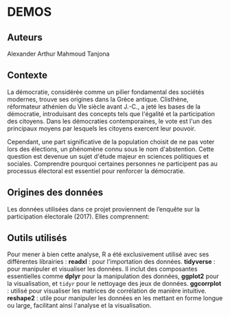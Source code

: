# DEMOS

## Auteurs
Alexander
Arthur
Mahmoud
Tanjona

## Contexte

La démocratie, considérée comme un pilier fondamental des sociétés modernes, trouve ses origines dans la Grèce antique. Clisthène, réformateur athénien du VIe siècle avant J.-C., a jeté les bases de la démocratie, introduisant des concepts tels que l'égalité et la participation des citoyens. Dans les démocraties contemporaines, le vote est l'un des principaux moyens par lesquels les citoyens exercent leur pouvoir.

Cependant, une part significative de la population choisit de ne pas voter lors des élections, un phénomène connu sous le nom d'abstention. Cette question est devenue un sujet d'étude majeur en sciences politiques et sociales. Comprendre pourquoi certaines personnes ne participent pas au processus électoral est essentiel pour renforcer la démocratie.

## Origines des données

Les données utilisées dans ce projet proviennent de l’enquête sur la participation électorale (2017). Elles comprennent: 


## Outils utilisés
Pour mener à bien cette analyse, R a été exclusivement utilisé avec ses différentes librairies :
**readxl** : pour l'importation des données.
**tidyverse** : pour manipuler et visualiser les données. Il inclut des composantes essentielles comme **dplyr** pour la manipulation des données, **ggplot2** pour la visualisation, et `tidyr` pour le nettoyage des jeux de données.
**ggcorrplot** : utilisé pour visualiser les matrices de corrélation de manière intuitive.
**reshape2** : utile pour manipuler les données en les mettant en forme longue ou large, facilitant ainsi l'analyse et la visualisation.

